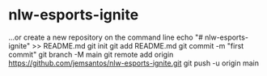 # nlw-esports-ignite



…or create a new repository on the command line
echo "# nlw-esports-ignite" >> README.md
git init
git add README.md
git commit -m "first commit"
git branch -M main
git remote add origin https://github.com/jemsantos/nlw-esports-ignite.git
git push -u origin main

